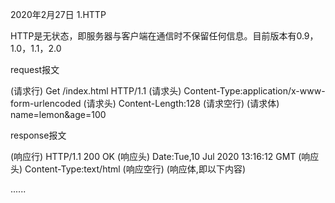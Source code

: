 2020年2月27日
1.HTTP

HTTP是无状态，即服务器与客户端在通信时不保留任何信息。目前版本有0.9，1.0，1.1，2.0

request报文

(请求行)    Get /index.html HTTP/1.1
(请求头)    Content-Type:application/x-www-form-urlencoded
(请求头)    Content-Length:128
(请求空行) 
(请求体)    name=lemon&age=100


response报文

(响应行)  HTTP/1.1 200 OK
(响应头)  Date:Tue,10 Jul 2020 13:16:12 GMT
(响应头)  Content-Type:text/html
(响应空行)
(响应体,即以下内容)  
<html>
......